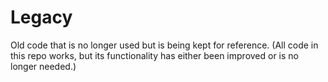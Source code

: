 # Legacy
Old code that is no longer used but is being kept for reference. (All code in this repo works, but its functionality has either been improved or is no longer needed.)
